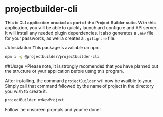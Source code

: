 # projectbuilder-cli

This is CLI application created as part of the Project Builder suite. With this application, you will be able to quickly launch and configure and API server. It will install any needed plugin dependencies. It also generates a `.env` file for your passwords, as well a creates a `.gitignore` file.

##Instalation
This package is available on npm.

``` bash
npm i -g @projectbuilder/projectbuilder-cli
```

##Usage
*Please note, it is strongly recomended that you have planned out the structure of your application before using this program.

After installing, the command `projectBuilder` will now be availble to your. Simply call that command followed by the name of project in the directory you wish to create it.

``` bash
projectBuilder myNewProject
```

Follow the onscreen prompts and your're done!